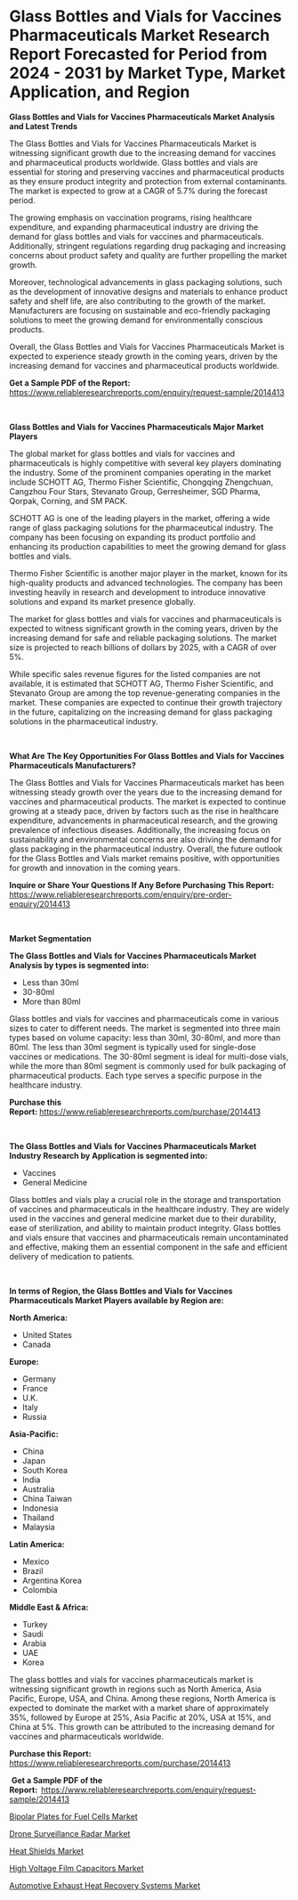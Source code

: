<p><h1>Glass Bottles and Vials for Vaccines Pharmaceuticals Market Research Report Forecasted for Period from 2024 -  2031 by Market Type, Market Application, and Region</h1></p><p><strong>Glass Bottles and Vials for Vaccines Pharmaceuticals Market Analysis and Latest Trends</strong></p>
<p><p>The Glass Bottles and Vials for Vaccines Pharmaceuticals Market is witnessing significant growth due to the increasing demand for vaccines and pharmaceutical products worldwide. Glass bottles and vials are essential for storing and preserving vaccines and pharmaceutical products as they ensure product integrity and protection from external contaminants. The market is expected to grow at a CAGR of 5.7% during the forecast period.</p><p>The growing emphasis on vaccination programs, rising healthcare expenditure, and expanding pharmaceutical industry are driving the demand for glass bottles and vials for vaccines and pharmaceuticals. Additionally, stringent regulations regarding drug packaging and increasing concerns about product safety and quality are further propelling the market growth.</p><p>Moreover, technological advancements in glass packaging solutions, such as the development of innovative designs and materials to enhance product safety and shelf life, are also contributing to the growth of the market. Manufacturers are focusing on sustainable and eco-friendly packaging solutions to meet the growing demand for environmentally conscious products.</p><p>Overall, the Glass Bottles and Vials for Vaccines Pharmaceuticals Market is expected to experience steady growth in the coming years, driven by the increasing demand for vaccines and pharmaceutical products worldwide.</p></p>
<p><strong>Get a Sample PDF of the Report:&nbsp;</strong> <a href="https://www.reliableresearchreports.com/enquiry/request-sample/2014413">https://www.reliableresearchreports.com/enquiry/request-sample/2014413</a></p>
<p>&nbsp;</p>
<p><strong>Glass Bottles and Vials for Vaccines Pharmaceuticals Major Market Players</strong></p>
<p><p>The global market for glass bottles and vials for vaccines and pharmaceuticals is highly competitive with several key players dominating the industry. Some of the prominent companies operating in the market include SCHOTT AG, Thermo Fisher Scientific, Chongqing Zhengchuan, Cangzhou Four Stars, Stevanato Group, Gerresheimer, SGD Pharma, Qorpak, Corning, and SM PACK.</p><p>SCHOTT AG is one of the leading players in the market, offering a wide range of glass packaging solutions for the pharmaceutical industry. The company has been focusing on expanding its product portfolio and enhancing its production capabilities to meet the growing demand for glass bottles and vials.</p><p>Thermo Fisher Scientific is another major player in the market, known for its high-quality products and advanced technologies. The company has been investing heavily in research and development to introduce innovative solutions and expand its market presence globally.</p><p>The market for glass bottles and vials for vaccines and pharmaceuticals is expected to witness significant growth in the coming years, driven by the increasing demand for safe and reliable packaging solutions. The market size is projected to reach billions of dollars by 2025, with a CAGR of over 5%.</p><p>While specific sales revenue figures for the listed companies are not available, it is estimated that SCHOTT AG, Thermo Fisher Scientific, and Stevanato Group are among the top revenue-generating companies in the market. These companies are expected to continue their growth trajectory in the future, capitalizing on the increasing demand for glass packaging solutions in the pharmaceutical industry.</p></p>
<p>&nbsp;</p>
<p><strong>What Are The Key Opportunities For Glass Bottles and Vials for Vaccines Pharmaceuticals Manufacturers?</strong></p>
<p><p>The Glass Bottles and Vials for Vaccines Pharmaceuticals market has been witnessing steady growth over the years due to the increasing demand for vaccines and pharmaceutical products. The market is expected to continue growing at a steady pace, driven by factors such as the rise in healthcare expenditure, advancements in pharmaceutical research, and the growing prevalence of infectious diseases. Additionally, the increasing focus on sustainability and environmental concerns are also driving the demand for glass packaging in the pharmaceutical industry. Overall, the future outlook for the Glass Bottles and Vials market remains positive, with opportunities for growth and innovation in the coming years.</p></p>
<p><strong>Inquire or Share Your Questions If Any Before Purchasing This Report:</strong> <a href="https://www.reliableresearchreports.com/enquiry/pre-order-enquiry/2014413">https://www.reliableresearchreports.com/enquiry/pre-order-enquiry/2014413</a></p>
<p>&nbsp;</p>
<p><strong>Market Segmentation</strong></p>
<p><strong>The Glass Bottles and Vials for Vaccines Pharmaceuticals Market Analysis by types is segmented into:</strong></p>
<p><ul><li>Less than 30ml</li><li>30-80ml</li><li>More than 80ml</li></ul></p>
<p><p>Glass bottles and vials for vaccines and pharmaceuticals come in various sizes to cater to different needs. The market is segmented into three main types based on volume capacity: less than 30ml, 30-80ml, and more than 80ml. The less than 30ml segment is typically used for single-dose vaccines or medications. The 30-80ml segment is ideal for multi-dose vials, while the more than 80ml segment is commonly used for bulk packaging of pharmaceutical products. Each type serves a specific purpose in the healthcare industry.</p></p>
<p><strong>Purchase this Report:&nbsp;</strong><a href="https://www.reliableresearchreports.com/purchase/2014413">https://www.reliableresearchreports.com/purchase/2014413</a></p>
<p>&nbsp;</p>
<p><strong>The Glass Bottles and Vials for Vaccines Pharmaceuticals Market Industry Research by Application is segmented into:</strong></p>
<p><ul><li>Vaccines</li><li>General Medicine</li></ul></p>
<p><p>Glass bottles and vials play a crucial role in the storage and transportation of vaccines and pharmaceuticals in the healthcare industry. They are widely used in the vaccines and general medicine market due to their durability, ease of sterilization, and ability to maintain product integrity. Glass bottles and vials ensure that vaccines and pharmaceuticals remain uncontaminated and effective, making them an essential component in the safe and efficient delivery of medication to patients.</p></p>
<p>&nbsp;</p>
<p><strong>In terms of Region, the Glass Bottles and Vials for Vaccines Pharmaceuticals Market Players available by Region are:</strong></p>
<p>
    <p> <strong> North America: </strong>
        <ul>
            <li>United States</li>
            <li>Canada</li>
        </ul>
        </p> 
    <p> <strong> Europe: </strong>
        <ul>
            <li>Germany</li>
            <li>France</li>
            <li>U.K.</li>
            <li>Italy</li>
            <li>Russia</li>
        </ul>
        </p> 
    <p> <strong> Asia-Pacific: </strong>
        <ul>
            <li>China</li>
            <li>Japan</li>
            <li>South Korea</li>
            <li>India</li>
            <li>Australia</li>
            <li>China Taiwan</li>
            <li>Indonesia</li>
            <li>Thailand</li>
            <li>Malaysia</li>
        </ul>
        </p> 
    <p> <strong> Latin America: </strong>
        <ul>
            <li>Mexico</li>
            <li>Brazil</li>
            <li>Argentina Korea</li>
            <li>Colombia</li>
        </ul>
        </p> 
    <p> <strong> Middle East & Africa: </strong>
        <ul>
            <li>Turkey</li>
            <li>Saudi</li>
            <li>Arabia</li>
            <li>UAE</li>
            <li>Korea</li>
        </ul>
    </p>
    </p>
<p><p>The glass bottles and vials for vaccines pharmaceuticals market is witnessing significant growth in regions such as North America, Asia Pacific, Europe, USA, and China. Among these regions, North America is expected to dominate the market with a market share of approximately 35%, followed by Europe at 25%, Asia Pacific at 20%, USA at 15%, and China at 5%. This growth can be attributed to the increasing demand for vaccines and pharmaceuticals worldwide.</p></p>
<p><strong>Purchase this Report: </strong><a href="https://www.reliableresearchreports.com/purchase/2014413">https://www.reliableresearchreports.com/purchase/2014413</a></p>
<p>&nbsp;<strong>Get a Sample PDF of the Report:&nbsp;&nbsp;</strong><a href="https://www.reliableresearchreports.com/enquiry/request-sample/2014413">https://www.reliableresearchreports.com/enquiry/request-sample/2014413</a></p>
<p><strong></strong></p>
<p><p><a href="https://forested-sushi-9b0.notion.site/Bipolar-Plates-for-Fuel-Cells-Market-Size-Market-Share-and-Global-Market-Analysis-Report-2024-20-12de2268766b486bb0e63297844e330d">Bipolar Plates for Fuel Cells Market</a></p><p><a href="https://view.publitas.com/reportprime-1/drone-surveillance-radar-market-a-comprehensive-report-of-its-market-share-growth-trends-2024-2031/">Drone Surveillance Radar Market</a></p><p><a href="https://lydian-appliance-61d.notion.site/Heat-Shields-Market-A-Comprehensive-Report-of-its-Market-Share-Growth-Trends-2024-2031-89e60ec19efb4259b052b78a6f5dbdbc">Heat Shields Market</a></p><p><a href="https://view.publitas.com/reportprime-1/high-voltage-film-capacitors-market-a-comprehensive-report-of-its-market-share-growth-trends-2024-2031/">High Voltage Film Capacitors Market</a></p><p><a href="https://summer-dogwood-3e9.notion.site/Automotive-Exhaust-Heat-Recovery-Systems-Market-Growth-Market-Trends-COVID-19-Impact-and-Forecast-e1f56f932918437dad2616d44956b7ae">Automotive Exhaust Heat Recovery Systems Market</a></p></p>
